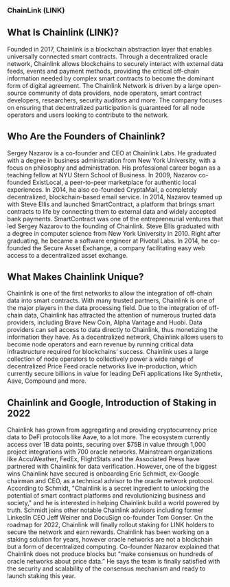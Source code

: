 ### ChainLink (LINK)
## What Is Chainlink (LINK)?
Founded in 2017, Chainlink is a blockchain abstraction layer that enables universally connected smart contracts. Through a decentralized oracle network, Chainlink allows blockchains to securely interact with external data feeds, events and payment methods, providing the critical off-chain information needed by complex smart contracts to become the dominant form of digital agreement.
The Chainlink Network is driven by a large open-source community of data providers, node operators, smart contract developers, researchers, security auditors and more. The company focuses on ensuring that decentralized participation is guaranteed for all node operators and users looking to contribute to the network.

## Who Are the Founders of Chainlink?
Sergey Nazarov is a co-founder and CEO at Chainlink Labs. He graduated with a degree in business administration from New York University, with a focus on philosophy and administration. His professional career began as a teaching fellow at NYU Stern School of Business. In 2009, Nazarov co-founded ExistLocal, a peer-to-peer marketplace for authentic local experiences.
In 2014, he also co-founded CryptaMail, a completely decentralized, blockchain-based email service. In 2014, Nazarov teamed up with Steve Ellis and launched SmartContract, a platform that brings smart contracts to life by connecting them to external data and widely accepted bank payments. SmartContract was one of the entrepreneurial ventures that led Sergey Nazarov to the founding of Chainlink.
Steve Ellis graduated with a degree in computer science from New York University in 2010. Right after graduating, he became a software engineer at Pivotal Labs. In 2014, he co-founded the Secure Asset Exchange, a company facilitating easy web access to a decentralized asset exchange.

## What Makes Chainlink Unique?
Chainlink is one of the first networks to allow the integration of off-chain data into smart contracts. With many trusted partners, Chainlink is one of the major players in the data processing field. Due to the integration of off-chain data, Chainlink has attracted the attention of numerous trusted data providers, including Brave New Coin, Alpha Vantage and Huobi. Data providers can sell access to data directly to Chainlink, thus monetizing the information they have.
As a decentralized network, Chainlink allows users to become node operators and earn revenue by running critical data infrastructure required for blockchains’ success. Chainlink uses a large collection of node operators to collectively power a wide range of decentralized Price Feed oracle networks live in-production, which currently secure billions in value for leading DeFi applications like Synthetix, Aave, Compound and more.

## Chainlink and Google, Introduction of Staking in 2022
Chainlink has grown from aggregating and providing cryptocurrency price data to DeFi protocols like Aave, to a lot more. The ecosystem currently access over 1B data points, securing over $75B in value through 1,000 project integrations with 700 oracle networks. Mainstream organizations like AccuWeather, FedEx, FlightStats and the Associated Press have partnered with Chainlink for data verification. However, one of the biggest wins Chainlink have secured is onboarding Eric Schmidt, ex-Google chairman and CEO, as a technical advisor to the oracle network protocol. According to Schmidt, "Chainlink is a secret ingredient to unlocking the potential of smart contract platforms and revolutionizing business and society," and he is interested in helping Chainlink build a world powered by truth. Schmidt joins other notable Chainlink advisors including former LinkedIn CEO Jeff Weiner and DocuSign co-founder Tom Gonser.
On the roadmap for 2022, Chainlink will finally rollout staking for LINK holders to secure the network and earn rewards. Chainlink has been working on a staking solution for years, however oracle networks are not a blockchain but a form of decentralized computing. Co-founder Nazarov explained that Chainlink does not produce blocks but “make consensus on hundreds of oracle networks about price data.” He says the team is finally satisfied with the security and scalability of the consensus mechanism and ready to launch staking this year.


